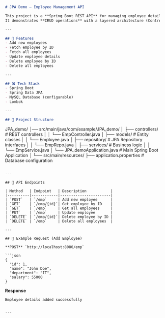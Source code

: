 
```markdown
# JPA Demo – Employee Management API

This project is a **Spring Boot REST API** for managing employee details using **Spring Data JPA** and **MySQL Database**.  
It demonstrates **CRUD operations** with a layered architecture (Controller → Service → Repository → Database).

---

## 🚀 Features
- Add new employees  
- Fetch employee by ID  
- Fetch all employees  
- Update employee details  
- Delete employee by ID  
- Delete all employees  

---

## 🛠️ Tech Stack
- Spring Boot  
- Spring Data JPA  
- MySQL Database (configurable)  
- Lombok  

---

## 📂 Project Structure
```

JPA\_demo/
│── src/main/java/com/example/JPA\_demo/
│   ├── controllers/       # REST controllers
│   │   └── EmpController.java
│   ├── models/            # Entity classes
│   │   └── Employee.java
│   ├── repository/        # JPA Repository interfaces
│   │   └── EmpRepo.java
│   ├── services/          # Business logic
│   │   └── EmpService.java
│   └── JPA\_demoApplication.java  # Main Spring Boot Application
│
└── src/main/resources/
├── application.properties   # Database configuration

````

---

## 📌 API Endpoints

| Method   | Endpoint   | Description           |
|----------|------------|-----------------------|
| `POST`   | `/emp`     | Add new employee      |
| `GET`    | `/emp/{id}`| Get employee by ID    |
| `GET`    | `/emp`     | Get all employees     |
| `PUT`    | `/emp`     | Update employee       |
| `DELETE` | `/emp/{id}`| Delete employee by ID |
| `DELETE` | `/emp`     | Delete all employees  |

---

## 🧪 Example Request (Add Employee)

**POST** `http://localhost:8080/emp`

```json
{
  "id": 1,
  "name": "John Doe",
  "department": "IT",
  "salary": 55000
}
````

**Response**

```
Employee details added successfully
```

```

---


```
